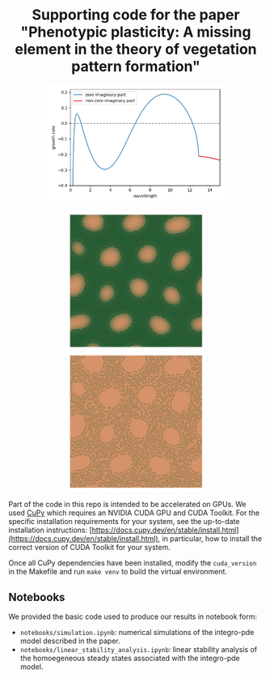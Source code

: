 <div align="center">
  <h1>Supporting code for the paper "Phenotypic plasticity: A missing element in the theory of vegetation pattern formation"</h1>
  <img src="https://github.com/03bennej/multiscale-fairy-circles/blob/main/images/stability.png" width="350"> 
  
  <img src="https://github.com/03bennej/multiscale-fairy-circles/blob/main/images/fc_120.png" width="275"> <img src="https://github.com/03bennej/multiscale-fairy-circles/blob/main/images/fc_129.png" width="275">
</div>

Part of the code in this repo is intended to be accelerated on GPUs. We used [CuPy](https://cupy.dev/) which requires an NVIDIA CUDA GPU and CUDA Toolkit. For the specific installation requirements for your system, see the up-to-date installation instructions: [https://docs.cupy.dev/en/stable/install.html](https://docs.cupy.dev/en/stable/install.html), in particular, how to install the correct version of CUDA Toolkit for your system. 

Once all CuPy dependencies have been installed, modify the `cuda_version` in the Makefile and run `make venv` to build the virtual environment. 

## Notebooks

We provided the basic code used to produce our results in notebook form:

- `notebooks/simulation.ipynb`: numerical simulations of the integro-pde model described in the paper.
- `notebooks/linear_stability_analysis.ipynb`: linear stability analysis of the homoegeneous steady states associated with the integro-pde model.

